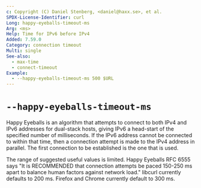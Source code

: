 ```yaml
---
c: Copyright (C) Daniel Stenberg, <daniel@haxx.se>, et al.
SPDX-License-Identifier: curl
Long: happy-eyeballs-timeout-ms
Arg: <ms>
Help: Time for IPv6 before IPv4
Added: 7.59.0
Category: connection timeout
Multi: single
See-also:
  - max-time
  - connect-timeout
Example:
  - --happy-eyeballs-timeout-ms 500 $URL
---
```


# `--happy-eyeballs-timeout-ms`

Happy Eyeballs is an algorithm that attempts to connect to both IPv4 and IPv6
addresses for dual-stack hosts, giving IPv6 a head-start of the specified
number of milliseconds. If the IPv6 address cannot be connected to within that
time, then a connection attempt is made to the IPv4 address in parallel. The
first connection to be established is the one that is used.

The range of suggested useful values is limited. Happy Eyeballs RFC 6555 says
"It is RECOMMENDED that connection attempts be paced 150-250 ms apart to
balance human factors against network load." libcurl currently defaults to
200 ms. Firefox and Chrome currently default to 300 ms.
